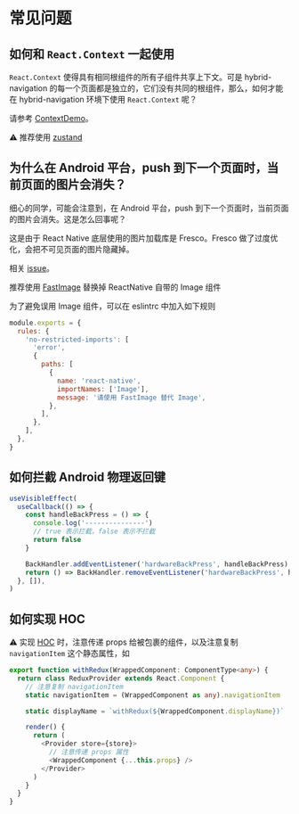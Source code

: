# 常见问题

## 如何和 `React.Context` 一起使用

`React.Context` 使得具有相同根组件的所有子组件共享上下文。可是 hybrid-navigation 的每一个页面都是独立的，它们没有共同的根组件，那么，如何才能在 hybrid-navigation 环境下使用 `React.Context` 呢？

请参考 [ContextDemo](https://github.com/listenzz/MultiContextDemo)。

⚠️ 推荐使用 [zustand](https://github.com/pmndrs/zustand)

## 为什么在 Android 平台，push 到下一个页面时，当前页面的图片会消失？

细心的同学，可能会注意到，在 Android 平台，push 到下一个页面时，当前页面的图片会消失。这是怎么回事呢？

这是由于 React Native 底层使用的图片加载库是 Fresco。Fresco 做了过度优化，会把不可见页面的图片隐藏掉。

相关 [issue](https://github.com/facebook/fresco/issues/1841)。

推荐使用 [FastImage](https://github.com/DylanVann/react-native-fast-image) 替换掉 ReactNative 自带的 Image 组件

为了避免误用 Image 组件，可以在 eslintrc 中加入如下规则

```js
module.exports = {
  rules: {
    'no-restricted-imports': [
      'error',
      {
        paths: [
          {
            name: 'react-native',
            importNames: ['Image'],
            message: '请使用 FastImage 替代 Image',
          },
        ],
      },
    ],
  },
}
```

## 如何拦截 Android 物理返回键

```ts
useVisibleEffect(
  useCallback(() => {
    const handleBackPress = () => {
      console.log('---------------')
      // true 表示拦截，false 表示不拦截
      return false
    }

    BackHandler.addEventListener('hardwareBackPress', handleBackPress)
    return () => BackHandler.removeEventListener('hardwareBackPress', handleBackPress)
  }, []),
)
```

## 如何实现 HOC

⚠️ 实现 [HOC](https://zh-hans.reactjs.org/docs/higher-order-components.html) 时，注意传递 props 给被包裹的组件，以及注意复制 `navigationItem` 这个静态属性，如

```ts
export function withRedux(WrappedComponent: ComponentType<any>) {
  return class ReduxProvider extends React.Component {
    // 注意复制 navigationItem
    static navigationItem = (WrappedComponent as any).navigationItem

    static displayName = `withRedux(${WrappedComponent.displayName})`

    render() {
      return (
        <Provider store={store}>
          // 注意传递 props 属性
          <WrappedComponent {...this.props} />
        </Provider>
      )
    }
  }
}
```
